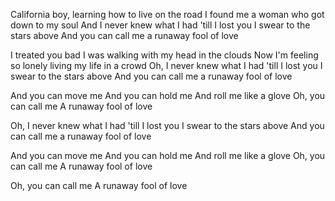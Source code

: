 California boy, learning how to live on the road
I found me a woman who got down to my soul
And I never knew what I had 'till I lost you
I swear to the stars above
And you can call me a runaway fool of love

I treated you bad I was walking with my head in the clouds
Now I'm feeling so lonely living my life in a crowd
Oh, I never knew what I had 'till I lost you
I swear to the stars above
And you can call me a runaway fool of love

And you can move me
And you can hold me
And roll me like a glove
Oh, you can call me
A runaway fool of love

Oh, I never knew what I had 'till I lost you
I swear to the stars above
And you can call me a runaway fool of love

And you can move me
And you can hold me
And roll me like a glove
Oh, you can call me
A runaway fool of love

Oh, you can call me
A runaway fool of love

